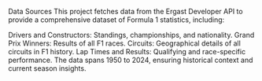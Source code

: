 Data Sources
This project fetches data from the Ergast Developer API to provide a comprehensive dataset of Formula 1 statistics, including:

Drivers and Constructors: Standings, championships, and nationality.
Grand Prix Winners: Results of all F1 races.
Circuits: Geographical details of all circuits in F1 history.
Lap Times and Results: Qualifying and race-specific performance.
The data spans 1950 to 2024, ensuring historical context and current season insights.

